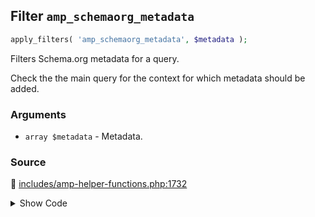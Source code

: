 ## Filter `amp_schemaorg_metadata`

```php
apply_filters( 'amp_schemaorg_metadata', $metadata );
```

Filters Schema.org metadata for a query.

Check the the main query for the context for which metadata should be added.

### Arguments

* `array $metadata` - Metadata.

### Source

:link: [includes/amp-helper-functions.php:1732](/includes/amp-helper-functions.php#L1732)

<details>
<summary>Show Code</summary>

```php
$metadata = apply_filters( 'amp_schemaorg_metadata', $metadata );
```

</details>
